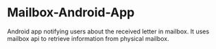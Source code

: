 # Mailbox-Android-App

Android app notifying users about the received letter in mailbox. It uses mailbox api to retrieve information from physical mailbox.

